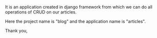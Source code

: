 It is an application created in django framework from which we can do all operations of CRUD on our articles.

Here the project name is "blog" and the application name is "articles".

Thank you,
